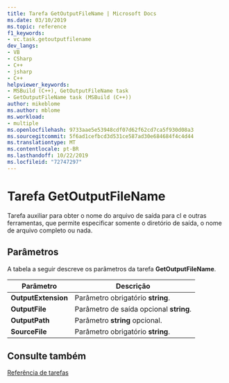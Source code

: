 ```yaml
---
title: Tarefa GetOutputFileName | Microsoft Docs
ms.date: 03/10/2019
ms.topic: reference
f1_keywords:
- vc.task.getoutputfilename
dev_langs:
- VB
- CSharp
- C++
- jsharp
- C++
helpviewer_keywords:
- MSBuild (C++), GetOutputFileName task
- GetOutputFileName task (MSBuild (C++))
author: mikeblome
ms.author: mblome
ms.workload:
- multiple
ms.openlocfilehash: 9733aae5e53948cdf07d62f62cd7ca5f930d08a3
ms.sourcegitcommit: 5f6ad1cefbcd3d531ce587ad30e684684f4c4d44
ms.translationtype: MT
ms.contentlocale: pt-BR
ms.lasthandoff: 10/22/2019
ms.locfileid: "72747297"
---
```

# <a name="getoutputfilename-task"></a>Tarefa GetOutputFileName

Tarefa auxiliar para obter o nome do arquivo de saída para cl e outras ferramentas, que permite especificar somente o diretório de saída, o nome de arquivo completo ou nada.

## <a name="parameters"></a>Parâmetros

A tabela a seguir descreve os parâmetros da tarefa **GetOutputFileName**.

|Parâmetro|Descrição|
|---------------|-----------------|
|**OutputExtension**|Parâmetro obrigatório **string**.|
|**OutputFile**|Parâmetro de saída opcional **string**.|
|**OutputPath**|Parâmetro **string** opcional.|
|**SourceFile**|Parâmetro obrigatório **string**.|

## <a name="see-also"></a>Consulte também

[Referência de tarefas](../msbuild/msbuild-task-reference.md)